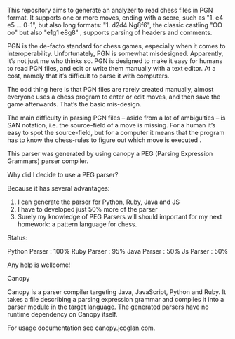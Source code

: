 This repository aims to generate an analyzer to read chess files in PGN format.
It supports one or more moves, ending with a score, such as "1. e4 e5 ... 0-1", but also long formats: "1. d2d4 Ng8f6", the classic castling "OO oo" but also "e1g1 e8g8" , supports parsing of headers and comments.

PGN is the de-facto standard for chess games, especially when it comes to interoperability. Unfortunately, PGN is somewhat misdesigned. Apparently, it’s not just me who thinks so. PGN is designed to make it easy for humans to read PGN files, and edit or write them manually with a text editor. At a cost, namely that it’s difficult to parse it with computers.

The odd thing here is that PGN files are rarely created manually, almost everyone uses a chess program to enter or edit moves, and then save the game afterwards. That’s the basic mis-design.

The main difficulty in parsing PGN files – aside from a lot of ambiguities – is SAN notation, i.e. the source-field of a move is missing. For a human it’s easy to spot the source-field, but for a computer it means that the program has to know the chess-rules to figure out which move is executed .

This parser was generated by using canopy a PEG (Parsing Expression Grammars) parser compiler.

Why did I decide to use a PEG parser?

Because it has several advantages:
1. I can generate the parser for Python, Ruby, Java and JS
2. I have to developed just 50% more of the parser
3. Surely my knowledge of PEG Parsers will should important for my next homework: a pattern language for chess.

Status:

Python Parser : 100%
Ruby Parser   : 95%
Java Parser   : 50%
Js Parser     : 50%

Any help is wellcome!

Canopy

Canopy is a parser compiler targeting Java, JavaScript, Python and Ruby. It takes a file describing a parsing expression grammar and compiles it into a parser module in the target language. The generated parsers have no runtime dependency on Canopy itself.

For usage documentation see canopy.jcoglan.com.

